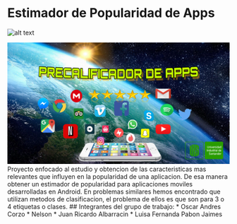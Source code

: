 # Estimador de Popularidad de Apps
![alt text](https://hondudiario.com/wp-content/uploads/2018/11/image5bf327d7be8e3.jpg)



<img src="BANNERv1.png" style="width:700px;">
Proyecto enfocado al estudio y obtencion de las caracteristicas mas relevantes que influyen en la popularidad de una aplicacion. De esa manera obtener un estimador de popularidad para aplicaciones moviles desarrolladas en Android. 
En problemas similares hemos encontrado que utilizan metodos de clasificacion, el problema de ellos es que son para 3 o 4 etiquetas o clases. 
## Integrantes del grupo de trabajo:
* Oscar Andres Corzo
* Nelson
* Juan Ricardo Albarracin
* Luisa Fernanda Pabon Jaimes
